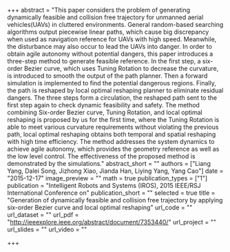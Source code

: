 +++
abstract = "This paper considers the problem of generating dynamically feasible and collision free trajectory for unmanned aerial vehicles(UAVs) in cluttered environments. General random-based searching algorithms output piecewise linear paths, which cause big discrepancy when used as navigation reference for UAVs with high speed. Meanwhile, the disturbance may also occur to lead the UAVs into danger. In order to obtain agile autonomy without potential dangers, this paper introduces a three-step method to generate feasible reference. In the first step, a six-order Bezier curve, which uses Tuning Rotation to decrease the curvature, is introduced to smooth the output of the path planner. Then a forward simulation is implemented to find the potential dangerous regions. Finally, the path is reshaped by local optimal reshaping planner to eliminate residual dangers. The three steps form a circulation, the reshaped path sent to the first step again to check dynamic feasibility and safety. The method combining Six-order Bezier curve, Tuning Rotation, and local optimal reshaping is proposed by us for the first time, where the Tuning Rotation is able to meet various curvature requirements without violating the previous path, local optimal reshaping obtains both temporal and spatial reshaping with high time efficiency. The method addresses the system dynamics to achieve agile autonomy, which provides the geometry reference as well as the low level control. The effectiveness of the proposed method is demonstrated by the simulations."
abstract_short = ""
authors = ["Liang Yang, Dalei Song, Jizhong Xiao, Jianda Han, Liying Yang, Yang Cao"]
date = "2015-12-17"
image_preview = ""
math = true
publication_types = ["1"]
publication = "Intelligent Robots and Systems (IROS), 2015 IEEE/RSJ International Conference on"
publication_short = ""
selected = true
title = "Generation of dynamically feasible and collision free trajectory by applying six-order Bezier curve and local optimal reshaping"
url_code = ""
url_dataset = ""
url_pdf = "http://ieeexplore.ieee.org/abstract/document/7353440/"
url_project = ""
url_slides = ""
url_video = ""

+++

